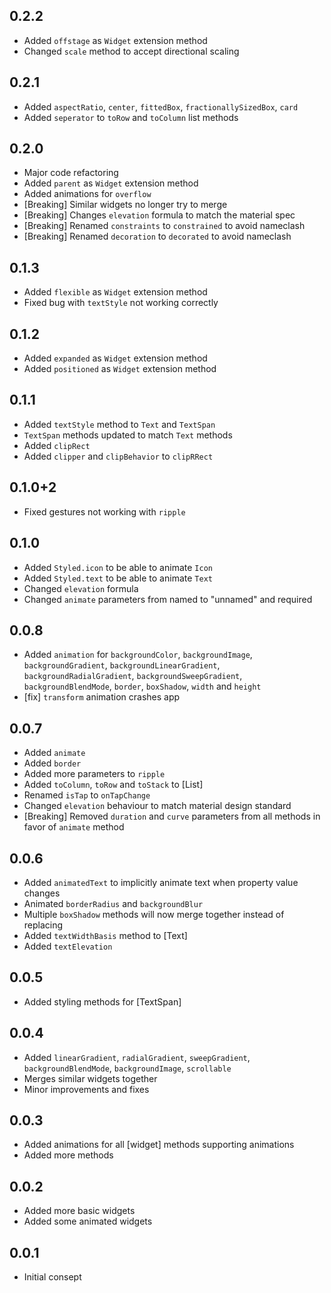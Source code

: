 ## 0.2.2
* Added `offstage` as `Widget` extension method
* Changed `scale` method to accept directional scaling

## 0.2.1
* Added `aspectRatio`, `center`, `fittedBox`, `fractionallySizedBox`, `card`
* Added `seperator` to `toRow` and `toColumn` list methods

## 0.2.0
* Major code refactoring
* Added `parent` as `Widget` extension method
* Added animations for `overflow`
* [Breaking] Similar widgets no longer try to merge
* [Breaking] Changes `elevation` formula to match the material spec
* [Breaking] Renamed `constraints` to `constrained` to avoid nameclash
* [Breaking] Renamed `decoration` to `decorated` to avoid nameclash

## 0.1.3
* Added `flexible` as `Widget` extension method
* Fixed bug with `textStyle` not working correctly

## 0.1.2
* Added `expanded` as `Widget` extension method
* Added `positioned` as `Widget` extension method

## 0.1.1
* Added `textStyle` method to `Text` and `TextSpan`
* `TextSpan` methods updated to match `Text` methods
* Added `clipRect`
* Added `clipper` and `clipBehavior` to `clipRRect`

## 0.1.0+2
* Fixed gestures not working with `ripple`

## 0.1.0
* Added `Styled.icon` to be able to animate `Icon`
* Added `Styled.text` to be able to animate `Text`
* Changed `elevation` formula
* Changed `animate` parameters from named to "unnamed" and required

## 0.0.8
* Added `animation` for `backgroundColor`, `backgroundImage`, `backgroundGradient`, `backgroundLinearGradient`, `backgroundRadialGradient`, `backgroundSweepGradient`, `backgroundBlendMode`, `border`, `boxShadow`, `width` and `height`
* [fix] `transform` animation crashes app

## 0.0.7
* Added `animate`
* Added `border`
* Added more parameters to `ripple`
* Added `toColumn`, `toRow` and `toStack` to [List]
* Renamed `isTap` to `onTapChange`
* Changed `elevation` behaviour to match material design standard
* [Breaking] Removed `duration` and `curve` parameters from all methods in favor of `animate` method

## 0.0.6
* Added `animatedText` to implicitly animate text when property value changes
* Animated `borderRadius` and `backgroundBlur`
* Multiple `boxShadow` methods will now merge together instead of replacing
* Added `textWidthBasis` method to [Text]
* Added `textElevation`

## 0.0.5
* Added styling methods for [TextSpan]

## 0.0.4
* Added `linearGradient`, `radialGradient`, `sweepGradient`, `backgroundBlendMode`, `backgroundImage`, `scrollable`
* Merges similar widgets together
* Minor improvements and fixes

## 0.0.3
* Added animations for all [widget] methods supporting animations
* Added more methods

## 0.0.2
* Added more basic widgets
* Added some animated widgets

## 0.0.1
* Initial consept
